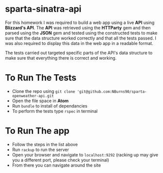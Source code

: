# sparta-sinatra-api

For this homework I was required to build a web app using a live **API** using **Blizzard's API**.  The **API** was retrieved using the **HTTParty** gem and then parsed using the **JSON** gem and tested using the constructed tests to make sure that the data structure worked correctly and that all the tests passed.  I was also required to display this data in the web app in a readable format.

The tests carried out targeted specific parts of the API's data structure to make sure that everything there is correct and working.

# To Run The Tests

- Clone the repo using `git clone 'git@github.com:NBurns90/sparta-openweather-api.git`
- Open the file space in **Atom**
- Run `bundle` to install of dependancies
- To perform the tests type `rspec` in terminal

# To Run The app

- Follow the steps in the list above
- Run `rackup` to run the server
- Open your browser and navigate to `localhost:9292` (racking up may give you a different port, please check your terminal)
- From there you can navigate around the site
